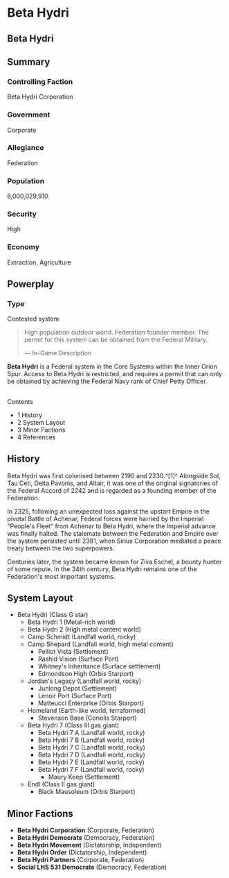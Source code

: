 # Beta Hydri
## Beta Hydri

		

## Summary

### Controlling Faction

Beta Hydri Corporation

### Government

Corporate

### Allegiance

Federation

### Population

6,000,029,910

### Security

High

### Economy

Extraction, Agriculture

## Powerplay

### Type

Contested system

> 
> 
> High population outdoor world. Federation founder member. The permit for this system can be obtained from the Federal Military.
> 
> 
> — In-Game Description
> 

**Beta Hydri** is a Federal system in the Core Systems within the Inner Orion Spur. Access to Beta Hydri is restricted, and requires a permit that can only be obtained by achieving the Federal Navy rank of Chief Petty Officer.

## 

Contents

- 1 History
- 2 System Layout
- 3 Minor Factions
- 4 References

## History

Beta Hydri was first colonised between 2190 and 2230.^[1]^ Alongside Sol, Tau Ceti, Delta Pavonis, and Altair, it was one of the original signatories of the Federal Accord of 2242 and is regarded as a founding member of the Federation.

In 2325, following an unexpected loss against the upstart Empire in the pivotal Battle of Achenar, Federal forces were harried by the Imperial "People's Fleet" from Achenar to Beta Hydri, where the Imperial advance was finally halted. The stalemate between the Federation and Empire over the system persisted until 2381, when Sirius Corporation mediated a peace treaty between the two superpowers.

Centuries later, the system became known for Ziva Eschel, a bounty hunter of some repute. In the 34th century, Beta Hydri remains one of the Federation's most important systems.

## System Layout

- Beta Hydri (Class G star)
    - Beta Hydri 1 (Metal-rich world)
    - Beta Hydri 2 (High metal content world)
    - Camp Schmidt (Landfall world, rocky)
    - Camp Shepard (Landfall world, high metal content)
        - Pelliot Vista (Settlement)
        - Rashid Vision (Surface Port)
        - Whitney's Inheritance (Surface settlement)
        - Edmondson High (Orbis Starport)
    - Jordan's Legacy (Landfall world, rocky)
        - Junlong Depot (Settlement)
        - Lenoir Port (Surface Port)
        - Matteucci Enterprise (Orbis Starport)
    - Homeland (Earth-like world, terraformed)
        - Stevenson Base (Coriolis Starport)
    - Beta Hydri 7 (Class III gas giant)
        - Beta Hydri 7 A (Landfall world, rocky)
        - Beta Hydri 7 B (Landfall world, rocky)
        - Beta Hydri 7 C (Landfall world, rocky)
        - Beta Hydri 7 D (Landfall world, rocky)
        - Beta Hydri 7 E (Landfall world, rocky)
        - Beta Hydri 7 F (Landfall world, rocky)
            - Maury Keep (Settlement)
    - Endl (Class II gas giant)
        - Black Mausoleum (Orbis Starport)

## Minor Factions

- **Beta Hydri Corporation** (Corporate, Federation)
- **Beta Hydri Democrats** (Democracy, Federation)
- **Beta Hydri Movement** (Dictatorship, Independent)
- **Beta Hydri Order** (Dictatorship, Independent)
- **Beta Hydri Partners** (Corporate, Federation)
- **Social LHS 531 Democrats** (Democracy, Federation)